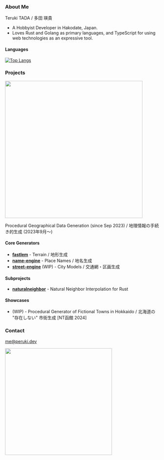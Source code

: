 ### About Me

Teruki TADA / 多田 瑛貴

 - A Hobbyist Developer in Hakodate, Japan.
 - Loves Rust and Golang as primary languages, and TypeScript for using web technologies as an expressive tool.<br>

#### Languages

[![Top Langs](https://github-readme-stats.vercel.app/api/top-langs/?username=TadaTeruki&layout=compact&hide=html&hide_title=true)](https://github.com/anuraghazra/github-readme-stats)

### Projects

<img src="https://github.com/TadaTeruki/TadaTeruki/assets/69315285/f4d2f02e-8ced-48ba-8c7a-b0bb45fbfd1d" width="450px"></img>

 Procedural Geographical Data Generation (since Sep 2023) / 地理情報の手続き的生成 (2023年9月〜)

#### Core Generators
- [**fastlem**](https://github.com/TadaTeruki/fastlem) - Terrain / 地形生成
- [**name-engine**](https://github.com/TadaTeruki/name-engine) - Place Names / 地名生成
- [**street-engine**](https://github.com/TadaTeruki/street-engine) (WIP) - City Models / 交通網・区画生成

#### Subprojects
- [**naturalneighbor**](https://github.com/TadaTeruki/naturalneighbor) - Natural Neighbor Interpolation for Rust

#### Showcases

- (WIP) - Procedural Generator of Fictional Towns in Hokkaido / 北海道の "存在しない" 市街生成 [NT函館 2024]

### Contact

me@peruki.dev

<img src="https://github.com/TadaTeruki/TadaTeruki/assets/69315285/976d38de-aa45-4f15-bd52-c3ea54e3d5de" width="350px"></img>
